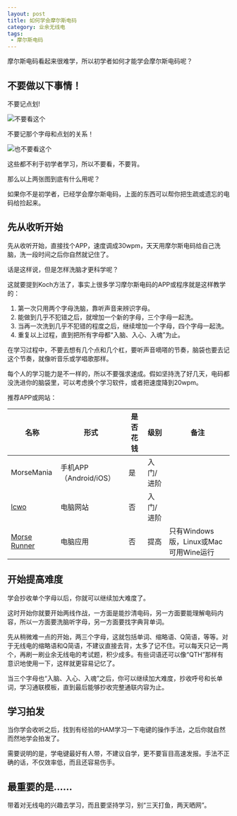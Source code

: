 ```yaml
---
layout: post
title: 如何学会摩尔斯电码
category: 业余无线电
tags:
 - 摩尔斯电码
---
```

摩尔斯电码看起来很难学，所以初学者如何才能学会摩尔斯电码呢？

<!-- more -->

## 不要做以下事情！

不要记点划!

![不要看这个](code1.png)

不要记那个字母和点划的关系！

![也不要看这个](code2.png)

这些都不利于初学者学习，所以不要看，不要背。

那么以上两张图到底有什么用呢？

如果你不是初学者，已经学会摩尔斯电码，上面的东西可以帮你把生疏或遗忘的电码给捡起来。

## 先从收听开始

先从收听开始，直接找个APP，速度调成30wpm，天天用摩尔斯电码给自己洗脑，洗一段时间之后你自然就记住了。

话是这样说，但是怎样洗脑才更科学呢？

这就要提到Koch方法了，事实上很多学习摩尔斯电码的APP或程序就是这样教学的：

1. 第一次只用两个字母洗脑，靠听声音来辨识字母。
2. 能做到几乎不犯错之后，就增加一个新的字母，三个字母一起洗。
3. 当再一次洗到几乎不犯错的程度之后，继续增加一个字母，四个字母一起洗。
4. 重复以上过程，直到把所有字母都“入脑、入心、入魂”为止。

在学习过程中，不要去想有几个点和几个杠，要听声音嘀嗒的节奏，脑袋也要去记这个节奏，就像听音乐或学唱歌那样。

每个人的学习能力是不一样的，所以不要强求速成。假如坚持洗了好几天，电码都没洗进你的脑袋里，可以考虑换个学习软件，或者把速度降到20wpm。

推荐APP或网站：

| 名称             | 形式                | 是否花钱    | 级别       | 备注      |
|------------------|--------------------|-------------------|-----------|----------|
| MorseMania       | 手机APP（Android/iOS）   | 是     | 入门/进阶       |        |
| [lcwo](https://lcwo.net)    | 电脑网站      | 否     | 入门/进阶     |        |
| [Morse Runner](http://www.dxatlas.com/MorseRunner/) | 电脑应用  | 否  | 提高 | 只有Windows版，Linux或Mac可用Wine运行

## 开始提高难度

学会抄收单个字母以后，你就可以继续加大难度了。

这时开始你就要开始两线作战，一方面是能抄清电码，另一方面要能理解电码内容，所以一方面要洗脑听字母，另一方面要找字典背单词。

先从稍微难一点的开始，两三个字母，这就包括单词、缩略语、Q简语，等等。对于无线电的缩略语和Q简语，不建议直接去背，太多了记不住。可以每天只记一两个，再刷一刷业余无线电的考试题，积少成多。有些词语还可以像“QTH”那样有意识地使用一下，这样就更容易记忆了。

当三个字母也“入脑、入心、入魂”之后，你可以继续加大难度，抄收呼号和长单词，学习通联模板，直到最后能够抄收完整通联内容为止。

## 学习拍发

当你学会收听之后，找到有经验的HAM学习一下电键的操作手法，之后你就自然而然地学会拍发了。

需要说明的是，学电键最好有人带，不建议自学，更不要盲目高速发报。手法不正确的话，不仅效率低，而且还容易伤手。

## 最重要的是……

带着对无线电的兴趣去学习，而且要坚持学习，别“三天打鱼，两天晒网”。
